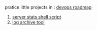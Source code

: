 pratice little projects in : [devops roadmap](https://roadmap.sh/devops/projects)

1. [server stats shell script](https://roadmap.sh/projects/server-stats)
2. [log archive tool](https://roadmap.sh/projects/log-archive-tool)

